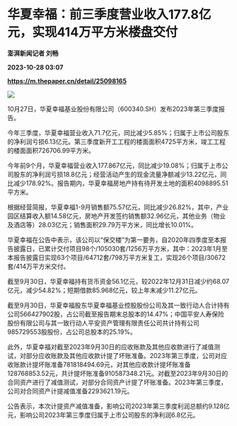 # 华夏幸福：前三季度营业收入177.8亿元，实现414万平方米楼盘交付
**澎湃新闻记者 刘畅**

**2023-10-28 03:07**

**https://m.thepaper.cn/detail/25098165**

![](https://imagecloud.thepaper.cn/thepaper/image/276/26/260.jpg)

10月27日，华夏幸福基业股份有限公司（600340.SH）发布2023年第三季度报告。

今年三季度，华夏幸福营业收入71.7亿元，同比减少5.85%；归属于上市公司股东的净利润亏损6.13亿元。第三季度新开工工程的楼面面积4725平方米，竣工工程的楼面面积726706.99平方米。

今年前9个月，华夏幸福营业收入177.867亿元，同比减少19.08%；归属于上市公司股东的净利润亏损18.8亿元；经营活动产生的现金流量净额减少13.22亿元，同比减少178.92%。报告期内，华夏幸福房地产持有待开发土地的面积4098895.51平方米。

根据经营简报，华夏幸福1-9月销售额75.57亿元，同比减少26.82%，其中，产业园区结算收入额14.58亿元，房地产开发签约销售额32.96亿元，其他业务（物业及酒店等）28.03亿元；销售面积29.79万平方米，同比增长10.01%。

华夏幸福在公告中表示，该公司以“保交楼”为第一要务，自2020年四季度至本报告披露日，已累计交付项目98个/105030套/1256万平方米，其中：2023年1月至本报告披露日实现63个项目/64712套/798万平方米复工，实现26个项目/30672套/414万平方米交付。

截至9月30日，华夏幸福持有货币资金56.1亿元，较2022年12月31日减少约68.07亿元，减少54.82%；短期借款85.968亿元，较上年末减少11.27亿元。

截至9月30日，华夏幸福股东华夏幸福基业控股股份公司及其一致行动人合计持有公司566427902股，占公司截至报告期末总股本的14.47%；中国平安人寿保险股份有限公司与其一致行动人平安资产管理有限责任公司共计持有公司985729553股股份，占公司总股本的25.19%。

此外，华夏幸福对截至2023年9月30日的应收账款及其他应收款进行了减值测试，对部分应收账款及其他应收款计提了坏账准备。2023年第三季度，公司对应收账款计提坏账准备781818494.69元，对其他应收款计提坏账准备128768853.52元，共计提坏账准备910587348.21元。对截至2023年9月30日的合同资产进行了减值测试，对部分合同资产计提了坏账准备。2023年第三季度，公司对合同资产计提减值准备2293621.19元。

公告表示，本次计提资产减值准备，影响公司2023年第三季度利润总额约9.128亿元，影响公司2023年第三季度归属于上市公司股东的净利润6.8亿元。
